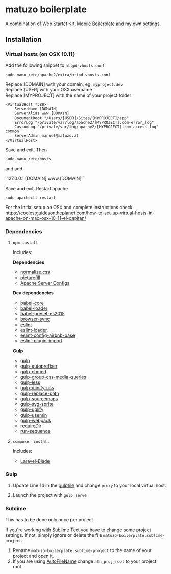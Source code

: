 # matuzo boilerplate

A combination of [Web Startet Kit](https://github.com/google/web-starter-kit), [Mobile Boilerplate](https://html5boilerplate.com/mobile/) and my own settings.

## Installation

### Virtual hosts (on OSX 10.11)

Add the following snippet to `httpd-vhosts.conf`

`sudo nano /etc/apache2/extra/httpd-vhosts.conf`

Replace [DOMAIN] with your domain, eg. `myproject.dev`  
Replace [USER] with your OSX username  
Replace [MYPROJECT] with the name of your project folder

    <VirtualHost *:80>
        ServerName [DOMAIN]
        ServerAlias www.[DOMAIN]
        DocumentRoot "/Users/[USER]/Sites/[MYPROJECT]/app"
        ErrorLog "/private/var/log/apache2/[MYPROJECT].com-error_log"
        CustomLog "/private/var/log/apache2/[MYPROJECT].com-access_log" common
        ServerAdmin manuel@matuzo.at
    </VirtualHost>

Save and exit. Then

`sudo nano /etc/hosts`

and add

`127.0.0.1 [DOMAIN] www.[DOMAIN]``

Save and exit. Restart apache

`sudo apachectl restart`


For the initial setup on OSX and complete instructions check <https://coolestguidesontheplanet.com/how-to-set-up-virtual-hosts-in-apache-on-mac-osx-10-11-el-capitan/>

### Dependencies

1. `npm install`

	Includes:  
	
	**Dependencies**
	
    * [normalize.css](https://github.com/necolas/normalize.css/)
    * [picturefill](https://github.com/scottjehl/picturefill)
    * [Apache Server Configs](https://github.com/h5bp/server-configs-apache)
    
    **Dev dependencies**

    * [babel-core](https://www.npmjs.com/package/babel)
    * [babel-loader](https://www.npmjs.com/package/babel-loader)
    * [babel-preset-es2015](https://www.npmjs.com/package/babel-preset-es2015)
    * [browser-sync](https://github.com/BrowserSync/browser-sync)
    * [eslint](https://www.npmjs.com/package/eslint)
    * [eslint-loader](https://github.com/MoOx/eslint-loader), 
    * [eslint-config-airbnb-base](https://www.npmjs.com/package/eslint-config-airbnb-base)
    * [eslint-plugin-import](https://www.npmjs.com/package/eslint-plugin-import)
    
    **Gulp**

    * [gulp](https://github.com/gulpjs/gulp)
    * [gulp-autoprefixer](https://github.com/sindresorhus/gulp-autoprefixer)
    * [gulp-chmod](https://www.npmjs.com/package/gulp-chmod)
    * [gulp-group-css-media-queries](https://www.npmjs.com/package/gulp-group-css-media-queries)
    * [gulp-less](https://github.com/plus3network/gulp-less)
    * [gulp-minify-css](https://www.npmjs.com/package/gulp-minify-css)
    * [gulp-replace-path](https://www.npmjs.com/package/gulp-replace-path) 
    * [gulp-sourcemaps](https://www.npmjs.com/package/gulp-sourcemaps)
    * [gulp-svg-sprite](https://www.npmjs.com/package/gulp-svg-sprite)
    * [gulp-uglify](https://www.npmjs.com/package/gulp-uglify)
    * [gulp-usemin](https://www.npmjs.com/package/gulp-usemin)
    * [gulp-webpack](https://www.npmjs.com/package/gulp-webpack)
    * [requireDir](https://github.com/aseemk/requireDir)
    * [run-sequence](https://www.npmjs.com/package/run-sequence)

1. `composer install`

    Includes:

    * [Laravel-Blade](https://github.com/PhiloNL/Laravel-Blade)

### Gulp 

1. Update Line 14 in the [gulpfile](gulpfile.js) and change `proxy` to your local virtual host.

2. Launch the project with `gulp serve`

### Sublime

This has to be done only once per project.

If you're working with [Sublime Text](http://www.sublimetext.com/) you have to change some project settings. If not, simply ignore or delete the file `matuzo-boilerplate.sublime-project`.

1. Rename `matuzo-boilerplate.sublime-project` to the name of your project and open it.
2. If you are using [AutoFileName](https://github.com/BoundInCode/AutoFileName) change `afn_proj_root` to your project root.